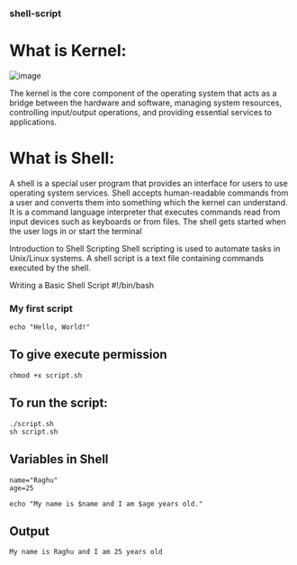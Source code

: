 ### shell-script
# What is Kernel:
![image](https://github.com/user-attachments/assets/ca0831db-7793-4b4b-8b22-70d9d6496105)

The kernel is the core component of the operating system that acts as a bridge between the hardware and software, managing system resources, controlling input/output operations, and providing essential services to applications.

# What is Shell:
A shell is a special user program that provides an interface for users to use operating system services. Shell accepts human-readable commands from a user and converts them into something which the kernel can understand. It is a command language interpreter that executes commands read from input devices such as keyboards or from files. The shell gets started when the user logs in or start the terminal

Introduction to Shell Scripting
Shell scripting is used to automate tasks in Unix/Linux systems. A shell script is a text file containing commands executed by the shell.

Writing a Basic Shell Script
#!/bin/bash
### My first script
```t
echo "Hello, World!"
```
## To give execute permission
```
chmod +x script.sh
```
## To run the script:
```
./script.sh
sh script.sh
```
## Variables in Shell
```
name="Raghu"
age=25

echo "My name is $name and I am $age years old."
```
## Output 
```
My name is Raghu and I am 25 years old
```
